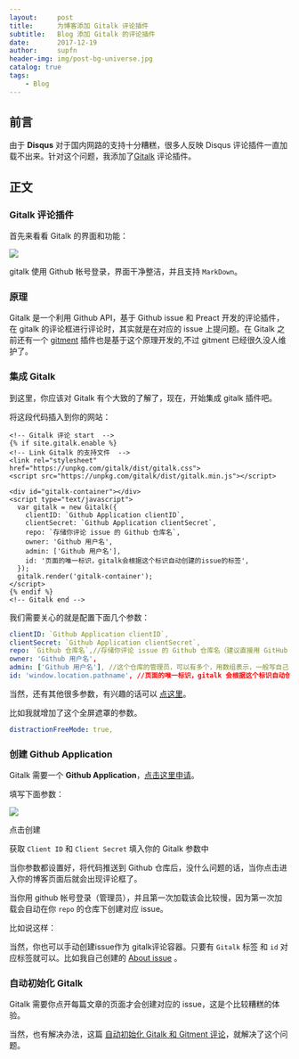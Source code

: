 ```yaml
---
layout:     post
title:      为博客添加 Gitalk 评论插件
subtitle:   Blog 添加 Gitalk 的评论插件
date:       2017-12-19
author:     supfn
header-img: img/post-bg-universe.jpg
catalog: true
tags:
    - Blog
---
```



## 前言

由于 **Disqus** 对于国内网路的支持十分糟糕，很多人反映 Disqus 评论插件一直加载不出来。针对这个问题，我添加了[Gitalk](https://github.com/gitalk/gitalk) 评论插件。

## 正文

### Gitalk 评论插件

首先来看看 Gitalk 的界面和功能：

[![](http://ww3.sinaimg.cn/large/006tNc79ly1g5vonf8blvj31ae0u0adi.jpg)](https://gitalk.github.io/)

gitalk 使用 Github 帐号登录，界面干净整洁，并且支持 `MarkDown`。

### 原理

Gitalk 是一个利用 Github API，基于 Github issue 和 Preact 开发的评论插件，在 gitalk 的评论框进行评论时，其实就是在对应的 issue 上提问题。在 Gitalk 之前还有一个 [gitment](https://github.com/imsun/gitment) 插件也是基于这个原理开发的,不过 gitment 已经很久没人维护了。


### 集成 Gitalk

到这里，你应该对 Gitalk 有个大致的了解了，现在，开始集成 gitalk 插件吧。


将这段代码插入到你的网站：


```ejs
<!-- Gitalk 评论 start  -->
{% if site.gitalk.enable %}
<!-- Link Gitalk 的支持文件  -->
<link rel="stylesheet" href="https://unpkg.com/gitalk/dist/gitalk.css">
<script src="https://unpkg.com/gitalk/dist/gitalk.min.js"></script>

<div id="gitalk-container"></div>
<script type="text/javascript">
  var gitalk = new Gitalk({
    clientID: `Github Application clientID`,
    clientSecret: `Github Application clientSecret`,
    repo: `存储你评论 issue 的 Github 仓库名`,
    owner: 'Github 用户名',
    admin: ['Github 用户名'],
    id: '页面的唯一标识，gitalk会根据这个标识自动创建的issue的标签',
  });
  gitalk.render('gitalk-container');
</script>
{% endif %}
<!-- Gitalk end -->
```

我们需要关心的就是配置下面几个参数：

```yaml
clientID: `Github Application clientID`,
clientSecret: `Github Application clientSecret`,
repo: `Github 仓库名`,//存储你评论 issue 的 Github 仓库名（建议直接用 GitHub Page 的仓库名）
owner: 'Github 用户名',
admin: ['Github 用户名'], //这个仓库的管理员，可以有多个，用数组表示，一般写自己,
id: 'window.location.pathname', //页面的唯一标识，gitalk 会根据这个标识自动创建的issue的标签,我们使用页面的相对路径作为标识
```
当然，还有其他很多参数，有兴趣的话可以 [ 点这里](https://github.com/gitalk/gitalk#options)。

比如我就增加了这个全屏遮罩的参数。

```yaml
distractionFreeMode: true,
```

### 创建 Github Application

Gitalk 需要一个 **Github Application**，[点击这里申请](https://github.com/settings/applications/new)。

填写下面参数：

![](http://ww3.sinaimg.cn/large/006tNc79ly1g5vowc1tetj30ym0u0tch.jpg)

点击创建

获取 `Client ID` 和 `Client Secret` 填入你的 Gitalk 参数中


当你参数都设置好，将代码推送到 Github 仓库后，没什么问题的话，当你点击进入你的博客页面后就会出现评论框了。

当你用 github 帐号登录（管理员），并且第一次加载该会比较慢，因为第一次加载会自动在你 `repo` 的仓库下创建对应 issue。

比如说这样：

当然，你也可以手动创建issue作为 gitalk评论容器。只要有 `Gitalk` 标签 和 `id` 对应标签就可以。比如我自己创建的 [About issue](https://github.com/supfn/supfn.github.io/issues/2) 。

### 自动初始化 Gitalk

Gitalk 需要你点开每篇文章的页面才会创建对应的 issue，这是个比较糟糕的体验。

当然，也有解决办法，这篇 [自动初始化 Gitalk 和 Gitment 评论](https://draveness.me/git-comments-initialize)，就解决了这个问题。
